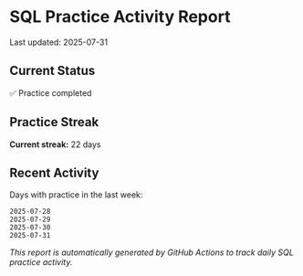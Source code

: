 # SQL Practice Activity Report

Last updated: 2025-07-31

## Current Status

✅ Practice completed

## Practice Streak

**Current streak:** 22 days

## Recent Activity

Days with practice in the last week:

```
2025-07-28
2025-07-29
2025-07-30
2025-07-31
```

*This report is automatically generated by GitHub Actions to track daily SQL practice activity.*
